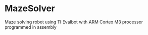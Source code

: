 # MazeSolver
Maze solving robot using TI Evalbot with ARM Cortex M3 processor programmed in assembly
